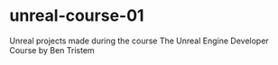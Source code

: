 # unreal-course-01
Unreal projects made during the course The Unreal Engine Developer Course by Ben Tristem
